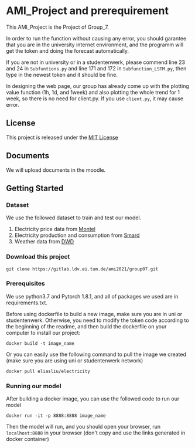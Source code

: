 # AMI_Project and prerequirement
This AMI_Project is the Project of Group_7.

In order to run the function without causing any error, you should garantee that you are in the university internet environment,
and the programm will get the token and doing the forecast automatically.

If you are not in university or in a studentenwerk, please commend line 23 and 24 in `Subfuntions.py` and line 171 and 172 in `Subfunction_LSTM.py`,
then type in the newest token and it should be fine.

In designing the web page, our group has already come up with the plotting value function (1h, 1d, and 1week) and also plotting the whole trend for 1 week, so there is no need for client.py. If you use `client.py`, it may cause error.   
## License
This project is released under the [MIT License](https://choosealicense.com/licenses/mit/)
    
## Documents
We will upload documents in the moodle.
    
## Getting Started

### Dataset
We use the followed dataset to train and test our model.
1. Electricity price data from [Montel](https://www.moodle.tum.de/pluginfile.php/2954489/mod_resource/content/2/Montel%20Web%20API%20V1.1.0.pdf)
2. Electricity production and consumption from [Smard](https://www.smard.de/home/downloadcenter/download-marktdaten#!?downloadAttributes=%7B%22selectedCategory%22:false,%22selectedSubCategory%22:false,%22selectedRegion%22:false,%22from%22:1622930400000,%22to%22:1623880799999,%22selectedFileType%22:false%7D)
3. Weather data from [DWD](https://www.dwd.de/DE/leistungen/klimadatendeutschland/klarchivstunden.html;jsessionid=7A6DEF0EA775E8F9C91B4095E4E85967.live11054?nn=16102)

    
### Download this project
```
git clone https://gitlab.ldv.ei.tum.de/ami2021/group07.git
```  

### Prerequisites
We use python3.7 and Pytorch 1.8.1, and all of packages we used are in requirements.txt.

Before using dockerfile to build a new image, make sure you are in uni or studentenwerk. Otherwise, you need to modify the token code according to the beginning of the readme, and then build the dockerfile on your computer to install our project:
```
docker build -t image_name 
```
Or you can easily use the following command to pull the image we created (make sure you are using uni or studentenwerk network)
```
docker pull eliasliu/electricity
```
### Running our model
After building a docker image, you can use the followed code to run our model
```
docker run -it -p 8888:8888 image_name
```
Then the model will run, and you should open your browser, run `localhost:8888` in your browser (don't copy and use the links generated in docker container)





